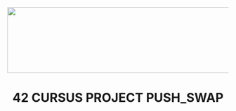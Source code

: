 <img src="https://i.imgur.com/TvlDmPS.png" width="1500" height="150">
<div align="center">
  <h1>42 CURSUS PROJECT PUSH_SWAP</h1>
</div>
